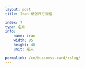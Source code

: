 ```yaml
---
layout: post
title: Iran 纸张尺寸规格

index: 7
type: 名片
info:
    name: iran
    width: 85
    height: 48
    unit: 毫米

permalink: /cn/business-card/:slug/
---
```



